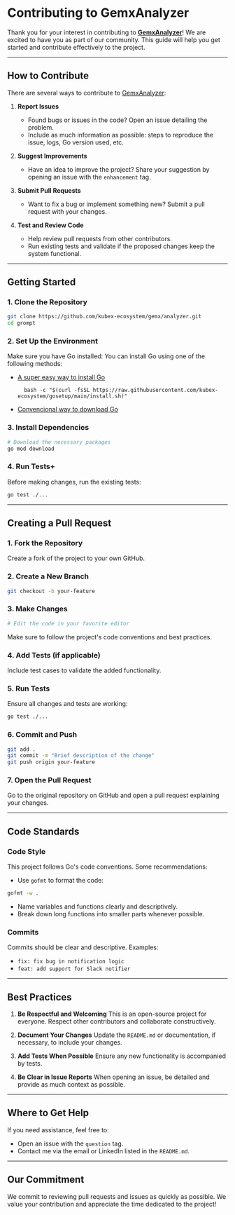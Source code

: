 # **Contributing to GemxAnalyzer**

Thank you for your interest in contributing to **[GemxAnalyzer](https://github.com/kubex-ecosystem/gemx/analyzer)**! We are excited to have you as part of our community. This guide will help you get started and contribute effectively to the project.

---

## **How to Contribute**

There are several ways to contribute to [GemxAnalyzer](https://github.com/kubex-ecosystem/gemx/analyzer):

1. **Report Issues**
   - Found bugs or issues in the code? Open an issue detailing the problem.
   - Include as much information as possible: steps to reproduce the issue, logs, Go version used, etc.

2. **Suggest Improvements**
   - Have an idea to improve the project? Share your suggestion by opening an issue with the `enhancement` tag.

3. **Submit Pull Requests**
   - Want to fix a bug or implement something new? Submit a pull request with your changes.

4. **Test and Review Code**
   - Help review pull requests from other contributors.
   - Run existing tests and validate if the proposed changes keep the system functional.

---

## **Getting Started**

### 1. **Clone the Repository**

```bash
git clone https://github.com/kubex-ecosystem/gemx/analyzer.git
cd grompt
```

### 2. **Set Up the Environment**

Make sure you have Go installed:
You can install Go using one of the following methods:

- [A super easy way to install Go](https://github.com/kubex-ecosystem/gosetup)

  ```shell
    bash -c "$(curl -fsSL https://raw.githubusercontent.com/kubex-ecosystem/gosetup/main/install.sh)"
  ```

- [Convencional way to download Go](https://go.dev/dl/)

### 3. **Install Dependencies**

```bash
# Download the necessary packages
go mod download
```

### 4. **Run Tests**+

Before making changes, run the existing tests:

```bash
go test ./...
```

---

## **Creating a Pull Request**

### **1. Fork the Repository**

Create a fork of the project to your own GitHub.

### **2. Create a New Branch**

```bash
git checkout -b your-feature
```

### **3. Make Changes**

```bash
# Edit the code in your favorite editor
```

Make sure to follow the project's code conventions and best practices.

### **4. Add Tests (if applicable)**

Include test cases to validate the added functionality.

### **5. Run Tests**

Ensure all changes and tests are working:

```bash
go test ./...
```

### **6. Commit and Push**

```bash
git add .
git commit -m "Brief description of the change"
git push origin your-feature
```

### **7. Open the Pull Request**

Go to the original repository on GitHub and open a pull request explaining your changes.

---

## **Code Standards**

### **Code Style**

This project follows Go's code conventions. Some recommendations:

- Use `gofmt` to format the code:

```bash
gofmt -w .
```

- Name variables and functions clearly and descriptively.
- Break down long functions into smaller parts whenever possible.

### **Commits**

Commits should be clear and descriptive. Examples:

- `fix: fix bug in notification logic`
- `feat: add support for Slack notifier`

---

## **Best Practices**

1. **Be Respectful and Welcoming**
   This is an open-source project for everyone. Respect other contributors and collaborate constructively.

2. **Document Your Changes**
   Update the `README.md` or documentation, if necessary, to include your changes.

3. **Add Tests When Possible**
   Ensure any new functionality is accompanied by tests.

4. **Be Clear in Issue Reports**
   When opening an issue, be detailed and provide as much context as possible.

---

## **Where to Get Help**

If you need assistance, feel free to:

- Open an issue with the `question` tag.
- Contact me via the email or LinkedIn listed in the `README.md`.

---

## **Our Commitment**

We commit to reviewing pull requests and issues as quickly as possible. We value your contribution and appreciate the time dedicated to the project!

